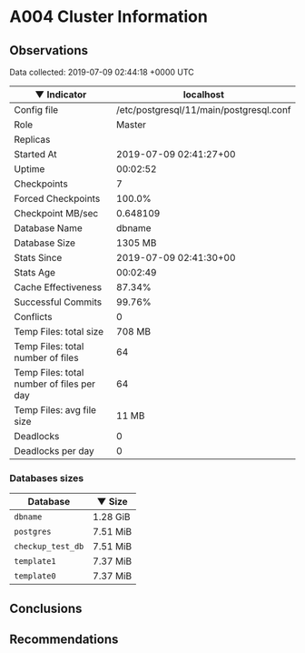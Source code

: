 # A004 Cluster Information #

## Observations ##
Data collected: 2019-07-09 02:44:18 +0000 UTC  

|&#9660;&nbsp;Indicator | localhost |
|--------|-------|
|Config file |/etc/postgresql/11/main/postgresql.conf|
|Role |Master|
|Replicas ||
|Started At |2019-07-09&nbsp;02:41:27+00|
|Uptime |00:02:52|
|Checkpoints |7|
|Forced Checkpoints |100.0%|
|Checkpoint MB/sec |0.648109|
|Database Name |dbname|
|Database Size |1305&nbsp;MB|
|Stats Since |2019-07-09&nbsp;02:41:30+00|
|Stats Age |00:02:49|
|Cache Effectiveness |87.34%|
|Successful Commits |99.76%|
|Conflicts |0|
|Temp Files: total size |708&nbsp;MB|
|Temp Files: total number of files |64|
|Temp Files: total number of files per day |64|
|Temp Files: avg file size |11&nbsp;MB|
|Deadlocks |0|
|Deadlocks per day |0|


### Databases sizes ###

| Database | &#9660;&nbsp;Size |
|----------|--------|
| `dbname` | 1.28&nbsp;GiB |
| `postgres` | 7.51&nbsp;MiB |
| `checkup_test_db` | 7.51&nbsp;MiB |
| `template1` | 7.37&nbsp;MiB |
| `template0` | 7.37&nbsp;MiB |


## Conclusions ##


## Recommendations ##

